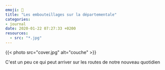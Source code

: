 ```yaml
---
emoji: 🐎
title: "Les embouteillages sur la départementale"
categories:
- journal
date: 2020-01-22 07:27:33 +0200
resources:
  - src: "*.jpg"
---
```

{{< photo src="cover.jpg" alt="couche" >}}

C'est un peu ce qui peut arriver sur les routes de notre nouveau quotidien
